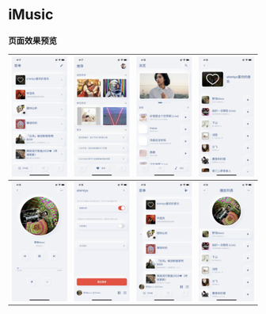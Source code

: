 # iMusic

### 页面效果预览

| <img src="./imgs/IMG_1557.jpg" /> | ![](./imgs/IMG_1558.jpg) | ![](./imgs/IMG_1559.jpg) | ![](./imgs/IMG_1560.jpg) |
| :-------------------------------: | :----------------------: | :----------------------: | :----------------------: |
|     ![](./imgs/IMG_1561.jpg)      | ![](./imgs/IMG_1562.jpg) | ![](./imgs/IMG_1563.jpg) | ![](./imgs/IMG_1564.jpg) |